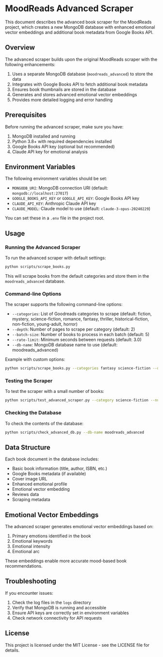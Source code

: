# MoodReads Advanced Scraper

This document describes the advanced book scraper for the MoodReads project, which creates a new MongoDB database with enhanced emotional vector embeddings and additional book metadata from Google Books API.

## Overview

The advanced scraper builds upon the original MoodReads scraper with the following enhancements:

1. Uses a separate MongoDB database (`moodreads_advanced`) to store the data
2. Integrates with Google Books API to fetch additional book metadata
3. Ensures book thumbnails are stored in the database
4. Generates and stores advanced emotional vector embeddings
5. Provides more detailed logging and error handling

## Prerequisites

Before running the advanced scraper, make sure you have:

1. MongoDB installed and running
2. Python 3.8+ with required dependencies installed
3. Google Books API key (optional but recommended)
4. Claude API key for emotional analysis

## Environment Variables

The following environment variables should be set:

- `MONGODB_URI`: MongoDB connection URI (default: `mongodb://localhost:27017`)
- `GOOGLE_BOOKS_API_KEY` or `GOOGLE_API_KEY`: Google Books API key
- `CLAUDE_API_KEY`: Anthropic Claude API key
- `CLAUDE_MODEL`: Claude model to use (default: `claude-3-opus-20240229`)

You can set these in a `.env` file in the project root.

## Usage

### Running the Advanced Scraper

To run the advanced scraper with default settings:

```bash
python scripts/scrape_books.py
```

This will scrape books from the default categories and store them in the `moodreads_advanced` database.

### Command-line Options

The scraper supports the following command-line options:

- `--categories`: List of Goodreads categories to scrape (default: fiction, mystery, science-fiction, romance, fantasy, thriller, historical-fiction, non-fiction, young-adult, horror)
- `--depth`: Number of pages to scrape per category (default: 2)
- `--batch-size`: Number of books to process in each batch (default: 5)
- `--rate-limit`: Minimum seconds between requests (default: 3.0)
- `--db-name`: MongoDB database name to use (default: moodreads_advanced)

Example with custom options:

```bash
python scripts/scrape_books.py --categories fantasy science-fiction --depth 3 --batch-size 10 --rate-limit 2.0 --db-name moodreads_custom
```

### Testing the Scraper

To test the scraper with a small number of books:

```bash
python scripts/test_advanced_scraper.py --category science-fiction --num-books 3 --db-name moodreads_advanced_test
```

### Checking the Database

To check the contents of the database:

```bash
python scripts/check_advanced_db.py --db-name moodreads_advanced
```

## Data Structure

Each book document in the database includes:

- Basic book information (title, author, ISBN, etc.)
- Google Books metadata (if available)
- Cover image URL
- Enhanced emotional profile
- Emotional vector embedding
- Reviews data
- Scraping metadata

## Emotional Vector Embeddings

The advanced scraper generates emotional vector embeddings based on:

1. Primary emotions identified in the book
2. Emotional keywords
3. Emotional intensity
4. Emotional arc

These embeddings enable more accurate mood-based book recommendations.

## Troubleshooting

If you encounter issues:

1. Check the log files in the `logs` directory
2. Verify that MongoDB is running and accessible
3. Ensure API keys are correctly set in environment variables
4. Check network connectivity for API requests

## License

This project is licensed under the MIT License - see the LICENSE file for details. 